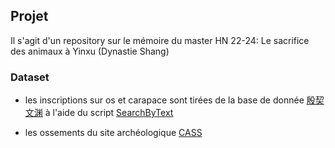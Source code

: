 ## Projet
Il s'agit d'un repository sur le mémoire du master HN 22-24: Le sacrifice des animaux à Yinxu (Dynastie Shang)

### Dataset
- les inscriptions sur os et carapace sont tirées de la base de donnée [殷契文渊](http://jgw.aynu.edu.cn/ajaxpage/home2.0/index.html)
à l'aide du script [SearchByText](https://github.com/zhituaner/YinQiWenYuan)

- les ossements du site archéologique
[CASS](http://kaogu.cssn.cn/zwb/xszl/kgsjk/)
